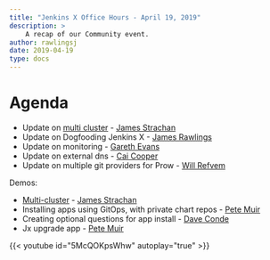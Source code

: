 ```yaml
---
title: "Jenkins X Office Hours - April 19, 2019"
description: >
    A recap of our Community event.
author: rawlingsj
date: 2019-04-19
type: docs
---
```


# Agenda

- Update on [multi cluster](/docs/reference/multi-cluster) - [James Strachan](https://twitter.com/jstrachan)
- Update on Dogfooding Jenkins X - [James Rawlings](https://twitter.com/)
- Update on monitoring - [Gareth Evans](https://twitter.com/garethbryncyn)
- Update on external dns - [Cai Cooper](https://twitter.com/cagiti)
- Update on multiple git providers for Prow - [Will Refvem](https://twitter.com/wildwillberry)

Demos:

- [Multi-cluster](/docs/reference/multi-cluster) - [James Strachan](https://twitter.com/jstrachan)
- Installing apps using GitOps, with private chart repos - [Pete Muir](https://twitter.com/plmuir)
- Creating optional questions for app install - [Dave Conde](https://twitter.com/davidconde)
- Jx upgrade app - [Pete Muir](https://twitter.com/plmuir)


{{< youtube id="5McQOKpsWhw" autoplay="true" >}}
